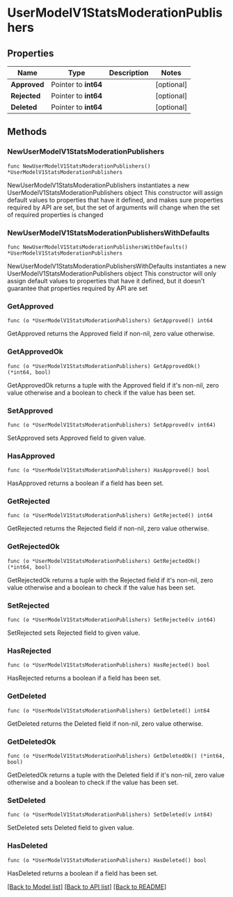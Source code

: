 # UserModelV1StatsModerationPublishers

## Properties

Name | Type | Description | Notes
------------ | ------------- | ------------- | -------------
**Approved** | Pointer to **int64** |  | [optional] 
**Rejected** | Pointer to **int64** |  | [optional] 
**Deleted** | Pointer to **int64** |  | [optional] 

## Methods

### NewUserModelV1StatsModerationPublishers

`func NewUserModelV1StatsModerationPublishers() *UserModelV1StatsModerationPublishers`

NewUserModelV1StatsModerationPublishers instantiates a new UserModelV1StatsModerationPublishers object
This constructor will assign default values to properties that have it defined,
and makes sure properties required by API are set, but the set of arguments
will change when the set of required properties is changed

### NewUserModelV1StatsModerationPublishersWithDefaults

`func NewUserModelV1StatsModerationPublishersWithDefaults() *UserModelV1StatsModerationPublishers`

NewUserModelV1StatsModerationPublishersWithDefaults instantiates a new UserModelV1StatsModerationPublishers object
This constructor will only assign default values to properties that have it defined,
but it doesn't guarantee that properties required by API are set

### GetApproved

`func (o *UserModelV1StatsModerationPublishers) GetApproved() int64`

GetApproved returns the Approved field if non-nil, zero value otherwise.

### GetApprovedOk

`func (o *UserModelV1StatsModerationPublishers) GetApprovedOk() (*int64, bool)`

GetApprovedOk returns a tuple with the Approved field if it's non-nil, zero value otherwise
and a boolean to check if the value has been set.

### SetApproved

`func (o *UserModelV1StatsModerationPublishers) SetApproved(v int64)`

SetApproved sets Approved field to given value.

### HasApproved

`func (o *UserModelV1StatsModerationPublishers) HasApproved() bool`

HasApproved returns a boolean if a field has been set.

### GetRejected

`func (o *UserModelV1StatsModerationPublishers) GetRejected() int64`

GetRejected returns the Rejected field if non-nil, zero value otherwise.

### GetRejectedOk

`func (o *UserModelV1StatsModerationPublishers) GetRejectedOk() (*int64, bool)`

GetRejectedOk returns a tuple with the Rejected field if it's non-nil, zero value otherwise
and a boolean to check if the value has been set.

### SetRejected

`func (o *UserModelV1StatsModerationPublishers) SetRejected(v int64)`

SetRejected sets Rejected field to given value.

### HasRejected

`func (o *UserModelV1StatsModerationPublishers) HasRejected() bool`

HasRejected returns a boolean if a field has been set.

### GetDeleted

`func (o *UserModelV1StatsModerationPublishers) GetDeleted() int64`

GetDeleted returns the Deleted field if non-nil, zero value otherwise.

### GetDeletedOk

`func (o *UserModelV1StatsModerationPublishers) GetDeletedOk() (*int64, bool)`

GetDeletedOk returns a tuple with the Deleted field if it's non-nil, zero value otherwise
and a boolean to check if the value has been set.

### SetDeleted

`func (o *UserModelV1StatsModerationPublishers) SetDeleted(v int64)`

SetDeleted sets Deleted field to given value.

### HasDeleted

`func (o *UserModelV1StatsModerationPublishers) HasDeleted() bool`

HasDeleted returns a boolean if a field has been set.


[[Back to Model list]](../README.md#documentation-for-models) [[Back to API list]](../README.md#documentation-for-api-endpoints) [[Back to README]](../README.md)


